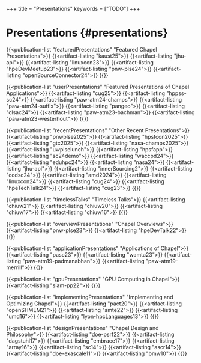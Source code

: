 +++
title = "Presentations"
keywords = ["TODO"]
+++

# Presentations {#presentations}

{{<publication-list "featuredPresentations" "Featured Chapel Presentations">}}
  {{<artifact-listing "kaust25">}}
  {{<artifact-listing "jhu-apl">}}
  {{<artifact-listing "linuxcon23">}}
  {{<artifact-listing "hpeDevMeetup23">}}
  {{<artifact-listing "pnw-plse24">}}
  {{<artifact-listing "openSourceConnector24">}}
{{</publication-list>}}

{{<publication-list "userPresentations" "Featured Presentations of Chapel Applications">}}
  {{<artifact-listing "cug25">}}
  {{<artifact-listing "hppss-sc24">}}
  {{<artifact-listing "paw-atm24-champs">}}
  {{<artifact-listing "paw-atm24-suffix">}}
  {{<artifact-listing "pangeo">}}
  {{<artifact-listing "clsac24">}}
  {{<artifact-listing "paw-atm23-bachman">}}
  {{<artifact-listing "paw-atm23-westerhout">}}
{{</publication-list>}}

{{<publication-list "recentPresentations" "Other Recent Presentations">}}
  {{<artifact-listing "pnwplse2025">}}
  {{<artifact-listing "hpsfcon2025">}}
  {{<artifact-listing "gtc2025">}}
  {{<artifact-listing "nasa-champs2025">}}
  {{<artifact-listing "uwplselunch">}}
  {{<artifact-listing "hpsfapp">}}
  {{<artifact-listing "sc24demo">}}
  {{<artifact-listing "waccpd24">}}
  {{<artifact-listing "eduhpc24">}}
  {{<artifact-listing "nasa24">}}
  {{<artifact-listing "jhu-apl">}}
  {{<artifact-listing "innerSourcing2">}}
  {{<artifact-listing "ccdsc24">}}
  {{<artifact-listing "amd2024">}}
  {{<artifact-listing "linuxcon24">}}
  {{<artifact-listing "cug24">}}
  {{<artifact-listing "hpeTechTalk24">}}
  {{<artifact-listing "cug23">}}
{{</publication-list>}}

{{<publication-list "timelessTalks" "Timeless Talks">}}
  {{<artifact-listing "chiuw21">}}
  {{<artifact-listing "chiuw20">}}
  {{<artifact-listing "chiuw17">}}
  {{<artifact-listing "chiuw16">}}
{{</publication-list>}}

{{<publication-list "overviewPresentations" "Chapel Overviews">}}
  {{<artifact-listing "pnw-plse23">}}
  {{<artifact-listing "hpeDevTalk22">}}
{{</publication-list>}}

{{<publication-list "applicationPresentations" "Applications of Chapel">}}
  {{<artifact-listing "pasc23">}}
  {{<artifact-listing "wamta23">}}
  {{<artifact-listing "paw-atm19-padmanabhan">}}
  {{<artifact-listing "paw-atm19-merrill">}}
{{</publication-list>}}

{{<publication-list "gpuPresentations" "GPU Computing in Chapel">}}
  {{<artifact-listing "siam-pp22">}}
{{</publication-list>}}

{{<publication-list "implementingPresentations" "Implementing and Optimizing Chapel">}}
  {{<artifact-listing "pact20">}}
  {{<artifact-listing "openSHMEM21">}}
  {{<artifact-listing "amte22">}}
  {{<artifact-listing "umd16">}}
  {{<artifact-listing "lyon-hpcLanguages13">}}
{{</publication-list>}}

{{<publication-list "designPresentations" "Chapel Design and Philosophy">}}
  {{<artifact-listing "doe-psrf22">}}
  {{<artifact-listing "dagstuhl17">}}
  {{<artifact-listing "embrace17">}}
  {{<artifact-listing "array16">}}
  {{<artifact-listing "sc14">}}
  {{<artifact-listing "ascr14">}}
  {{<artifact-listing "doe-exascale11">}}
  {{<artifact-listing "bmw10">}}
{{</publication-list>}}
